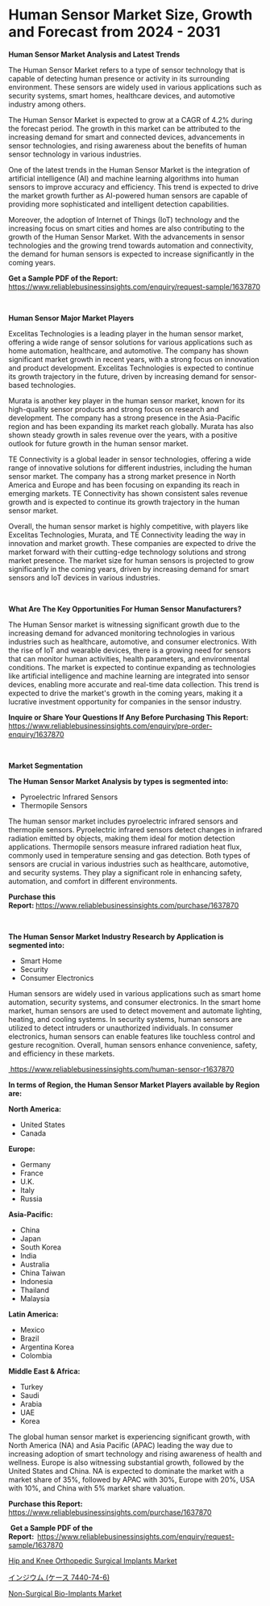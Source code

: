 <p><h1>Human Sensor Market Size, Growth and Forecast from 2024 - 2031</h1></p><p><strong>Human Sensor Market Analysis and Latest Trends</strong></p>
<p><p>The Human Sensor Market refers to a type of sensor technology that is capable of detecting human presence or activity in its surrounding environment. These sensors are widely used in various applications such as security systems, smart homes, healthcare devices, and automotive industry among others.</p><p>The Human Sensor Market is expected to grow at a CAGR of 4.2% during the forecast period. The growth in this market can be attributed to the increasing demand for smart and connected devices, advancements in sensor technologies, and rising awareness about the benefits of human sensor technology in various industries.</p><p>One of the latest trends in the Human Sensor Market is the integration of artificial intelligence (AI) and machine learning algorithms into human sensors to improve accuracy and efficiency. This trend is expected to drive the market growth further as AI-powered human sensors are capable of providing more sophisticated and intelligent detection capabilities.</p><p>Moreover, the adoption of Internet of Things (IoT) technology and the increasing focus on smart cities and homes are also contributing to the growth of the Human Sensor Market. With the advancements in sensor technologies and the growing trend towards automation and connectivity, the demand for human sensors is expected to increase significantly in the coming years.</p></p>
<p><strong>Get a Sample PDF of the Report:&nbsp;</strong> <a href="https://www.reliablebusinessinsights.com/enquiry/request-sample/1637870">https://www.reliablebusinessinsights.com/enquiry/request-sample/1637870</a></p>
<p>&nbsp;</p>
<p><strong>Human Sensor Major Market Players</strong></p>
<p><p>Excelitas Technologies is a leading player in the human sensor market, offering a wide range of sensor solutions for various applications such as home automation, healthcare, and automotive. The company has shown significant market growth in recent years, with a strong focus on innovation and product development. Excelitas Technologies is expected to continue its growth trajectory in the future, driven by increasing demand for sensor-based technologies.</p><p>Murata is another key player in the human sensor market, known for its high-quality sensor products and strong focus on research and development. The company has a strong presence in the Asia-Pacific region and has been expanding its market reach globally. Murata has also shown steady growth in sales revenue over the years, with a positive outlook for future growth in the human sensor market.</p><p>TE Connectivity is a global leader in sensor technologies, offering a wide range of innovative solutions for different industries, including the human sensor market. The company has a strong market presence in North America and Europe and has been focusing on expanding its reach in emerging markets. TE Connectivity has shown consistent sales revenue growth and is expected to continue its growth trajectory in the human sensor market.</p><p>Overall, the human sensor market is highly competitive, with players like Excelitas Technologies, Murata, and TE Connectivity leading the way in innovation and market growth. These companies are expected to drive the market forward with their cutting-edge technology solutions and strong market presence. The market size for human sensors is projected to grow significantly in the coming years, driven by increasing demand for smart sensors and IoT devices in various industries.</p></p>
<p>&nbsp;</p>
<p><strong>What Are The Key Opportunities For Human Sensor Manufacturers?</strong></p>
<p><p>The Human Sensor market is witnessing significant growth due to the increasing demand for advanced monitoring technologies in various industries such as healthcare, automotive, and consumer electronics. With the rise of IoT and wearable devices, there is a growing need for sensors that can monitor human activities, health parameters, and environmental conditions. The market is expected to continue expanding as technologies like artificial intelligence and machine learning are integrated into sensor devices, enabling more accurate and real-time data collection. This trend is expected to drive the market's growth in the coming years, making it a lucrative investment opportunity for companies in the sensor industry.</p></p>
<p><strong>Inquire or Share Your Questions If Any Before Purchasing This Report:</strong> <a href="https://www.reliablebusinessinsights.com/enquiry/pre-order-enquiry/1637870">https://www.reliablebusinessinsights.com/enquiry/pre-order-enquiry/1637870</a></p>
<p>&nbsp;</p>
<p><strong>Market Segmentation</strong></p>
<p><strong>The Human Sensor Market Analysis by types is segmented into:</strong></p>
<p><ul><li>Pyroelectric Infrared Sensors</li><li>Thermopile Sensors</li></ul></p>
<p><p>The human sensor market includes pyroelectric infrared sensors and thermopile sensors. Pyroelectric infrared sensors detect changes in infrared radiation emitted by objects, making them ideal for motion detection applications. Thermopile sensors measure infrared radiation heat flux, commonly used in temperature sensing and gas detection. Both types of sensors are crucial in various industries such as healthcare, automotive, and security systems. They play a significant role in enhancing safety, automation, and comfort in different environments.</p></p>
<p><strong>Purchase this Report:&nbsp;</strong><a href="https://www.reliablebusinessinsights.com/purchase/1637870">https://www.reliablebusinessinsights.com/purchase/1637870</a></p>
<p>&nbsp;</p>
<p><strong>The Human Sensor Market Industry Research by Application is segmented into:</strong></p>
<p><ul><li>Smart Home</li><li>Security</li><li>Consumer Electronics</li></ul></p>
<p><p>Human sensors are widely used in various applications such as smart home automation, security systems, and consumer electronics. In the smart home market, human sensors are used to detect movement and automate lighting, heating, and cooling systems. In security systems, human sensors are utilized to detect intruders or unauthorized individuals. In consumer electronics, human sensors can enable features like touchless control and gesture recognition. Overall, human sensors enhance convenience, safety, and efficiency in these markets.</p></p>
<p><a href="https://www.reliablebusinessinsights.com/human-sensor-r1637870">&nbsp;https://www.reliablebusinessinsights.com/human-sensor-r1637870</a></p>
<p><strong>In terms of Region, the Human Sensor Market Players available by Region are:</strong></p>
<p>
    <p> <strong> North America: </strong>
        <ul>
            <li>United States</li>
            <li>Canada</li>
        </ul>
        </p> 
    <p> <strong> Europe: </strong>
        <ul>
            <li>Germany</li>
            <li>France</li>
            <li>U.K.</li>
            <li>Italy</li>
            <li>Russia</li>
        </ul>
        </p> 
    <p> <strong> Asia-Pacific: </strong>
        <ul>
            <li>China</li>
            <li>Japan</li>
            <li>South Korea</li>
            <li>India</li>
            <li>Australia</li>
            <li>China Taiwan</li>
            <li>Indonesia</li>
            <li>Thailand</li>
            <li>Malaysia</li>
        </ul>
        </p> 
    <p> <strong> Latin America: </strong>
        <ul>
            <li>Mexico</li>
            <li>Brazil</li>
            <li>Argentina Korea</li>
            <li>Colombia</li>
        </ul>
        </p> 
    <p> <strong> Middle East & Africa: </strong>
        <ul>
            <li>Turkey</li>
            <li>Saudi</li>
            <li>Arabia</li>
            <li>UAE</li>
            <li>Korea</li>
        </ul>
    </p>
    </p>
<p><p>The global human sensor market is experiencing significant growth, with North America (NA) and Asia Pacific (APAC) leading the way due to increasing adoption of smart technology and rising awareness of health and wellness. Europe is also witnessing substantial growth, followed by the United States and China. NA is expected to dominate the market with a market share of 35%, followed by APAC with 30%, Europe with 20%, USA with 10%, and China with 5% market share valuation.</p></p>
<p><strong>Purchase this Report: </strong><a href="https://www.reliablebusinessinsights.com/purchase/1637870">https://www.reliablebusinessinsights.com/purchase/1637870</a></p>
<p>&nbsp;<strong>Get a Sample PDF of the Report:&nbsp;&nbsp;</strong><a href="https://www.reliablebusinessinsights.com/enquiry/request-sample/1637870">https://www.reliablebusinessinsights.com/enquiry/request-sample/1637870</a></p>
<p><strong></strong></p>
<p><p><a href="https://github.com/Whitneyboyettebo9kiw7yr13/Market-Research-Report-List-3/blob/main/hip-and-knee-orthopedic-surgical-implants-market.md">Hip and Knee Orthopedic Surgical Implants Market</a></p><p><a href="https://github.com/CarlieShields/Market-Research-Report-List-1/blob/main/6221045175057.md">インジウム (ケース 7440-74-6)</a></p><p><a href="https://github.com/JeanneSawayn2023/Market-Research-Report-List-1/blob/main/non-surgical-bio-implants-market.md">Non-Surgical Bio-Implants Market</a></p></p>